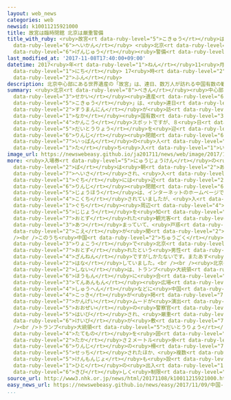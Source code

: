 ```yaml
---
layout: web_news
categories: web
newsid: k10011215921000
title: 故宮は臨時閉館 北京は厳重警備
title_with_ruby: <ruby>故宮<rt data-ruby-level="5">こきゅう</rt></ruby>は<ruby>臨時<rt data-ruby-level="6">りんじ</rt></ruby><ruby>閉館<rt
  data-ruby-level="6">へいかん</rt></ruby> <ruby>北京<rt data-ruby-level="8">ぺきん</rt></ruby>は<ruby>厳重<rt
  data-ruby-level="6">げんじゅう</rt></ruby><ruby>警備<rt data-ruby-level="6">けいび</rt></ruby>
last_modified_at: '2017-11-08T17:40:00+09:00'
datetime: 2017<ruby>年<rt data-ruby-level="1">ねん</rt></ruby>11<ruby>月<rt data-ruby-level="1">がつ</rt></ruby>08<ruby>日<rt
  data-ruby-level="1">にち</rt></ruby> 17<ruby>時<rt data-ruby-level="2">じ</rt></ruby>40<ruby>分<rt
  data-ruby-level="2">ふん</rt></ruby>
description: 北京中心部にある世界遺産の「故宮」は、連日、数万人が訪れる中国有数の観光スポットですが、８日はトランプ大統領を迎えるため臨時閉館となり、一般の人は立ち入りができなくなっています。
summary: <ruby>北京<rt data-ruby-level="8">ぺきん</rt></ruby><ruby>中心部<rt data-ruby-level="3">ちゅうしんぶ</rt></ruby>にある<ruby>世界<rt
  data-ruby-level="3">せかい</rt></ruby><ruby>遺産<rt data-ruby-level="6">いさん</rt></ruby>の「<ruby>故宮<rt
  data-ruby-level="5">こきゅう</rt></ruby>」は、<ruby>連日<rt data-ruby-level="4">れんじつ</rt></ruby>、<ruby>数万人<rt
  data-ruby-level="2">すうまんにん</rt></ruby>が<ruby>訪<rt data-ruby-level="7">おとず</rt></ruby>れる<ruby>中<rt
  data-ruby-level="1">なか</rt></ruby><ruby>国有数<rt data-ruby-level="3">こくゆうすう</rt></ruby>の<ruby>観光<rt
  data-ruby-level="4">かんこう</rt></ruby>スポットですが、８<ruby>日<rt data-ruby-level="1">にち</rt></ruby>はトランプ<ruby>大統領<rt
  data-ruby-level="5">だいとうりょう</rt></ruby>を<ruby>迎<rt data-ruby-level="7">むか</rt></ruby>えるため<ruby>臨時<rt
  data-ruby-level="6">りんじ</rt></ruby><ruby>閉館<rt data-ruby-level="6">へいかん</rt></ruby>となり、<ruby>一般<rt
  data-ruby-level="7">いっぱん</rt></ruby>の<ruby>人<rt data-ruby-level="1">ひと</rt></ruby>は<ruby>立<rt
  data-ruby-level="1">た</rt></ruby>ち<ruby>入<rt data-ruby-level="1">い</rt></ruby>りができなくなっています。
image_url: https://newswebeasy.github.io/ja201711/news/web/image/2017/11/08/K10011215921_1711081740_1711081740_01_02.jpg
more: <ruby>入場券<rt data-ruby-level="5">にゅうじょうけん</rt></ruby>の<ruby>売<rt data-ruby-level="2">う</rt></ruby>り<ruby>場<rt
  data-ruby-level="2">ば</rt></ruby>は<ruby>朝<rt data-ruby-level="2">あさ</rt></ruby>から<ruby>閉鎖<rt
  data-ruby-level="7">へいさ</rt></ruby>され、<ruby>入<rt data-ruby-level="1">い</rt></ruby>り<ruby>口<rt
  data-ruby-level="1">ぐち</rt></ruby>には<ruby>近<rt data-ruby-level="2">ちか</rt></ruby>づくことができなくなっています。<ruby>臨時<rt
  data-ruby-level="6">りんじ</rt></ruby><ruby>閉館<rt data-ruby-level="6">へいかん</rt></ruby>の<ruby>情報<rt
  data-ruby-level="5">じょうほう</rt></ruby>は、インターネットのホームページで<ruby>事前<rt data-ruby-level="3">じぜん</rt></ruby>に<ruby>告知<rt
  data-ruby-level="4">こくち</rt></ruby>されていましたが、<ruby>入<rt data-ruby-level="1">い</rt></ruby>り<ruby>口<rt
  data-ruby-level="1">ぐち</rt></ruby><ruby>周辺<rt data-ruby-level="4">しゅうへん</rt></ruby>には、<ruby>事情<rt
  data-ruby-level="5">じじょう</rt></ruby>を<ruby>知<rt data-ruby-level="2">し</rt></ruby>らずに<ruby>訪<rt
  data-ruby-level="7">おとず</rt></ruby>れた<ruby>観光客<rt data-ruby-level="4">かんこうきゃく</rt></ruby>たちが<ruby>集<rt
  data-ruby-level="3">あつ</rt></ruby>まっていて、<ruby>戸惑<rt data-ruby-level="7">とまど</rt></ruby>いの<ruby>声<rt
  data-ruby-level="2">こえ</rt></ruby>が<ruby>聞<rt data-ruby-level="2">き</rt></ruby>かれました。<br
  /><br />このうち<ruby>中国<rt data-ruby-level="2">ちゅうごく</rt></ruby><ruby>東北部<rt data-ruby-level="3">とうほくぶ</rt></ruby>から<ruby>旅行<rt
  data-ruby-level="3">りょこう</rt></ruby>で<ruby>北京<rt data-ruby-level="8">ぺきん</rt></ruby>を<ruby>訪<rt
  data-ruby-level="7">おとず</rt></ruby>れたという<ruby>男性<rt data-ruby-level="5">だんせい</rt></ruby>は、「<ruby>残念<rt
  data-ruby-level="4">ざんねん</rt></ruby>ですがしかたないです。またあす<ruby>来<rt data-ruby-level="2">き</rt></ruby>ます」などと<ruby>話<rt
  data-ruby-level="2">はな</rt></ruby>していました。<br /><br /><ruby>北京<rt data-ruby-level="8">ぺきん</rt></ruby><ruby>市内<rt
  data-ruby-level="2">しない</rt></ruby>は、トランプ<ruby>大統領<rt data-ruby-level="5">だいとうりょう</rt></ruby>の<ruby>訪問<rt
  data-ruby-level="6">ほうもん</rt></ruby>に<ruby>合<rt data-ruby-level="2">あ</rt></ruby>わせて、<ruby>天安門<rt
  data-ruby-level="3">てんあんもん</rt></ruby><ruby>広場<rt data-ruby-level="2">ひろば</rt></ruby>の<ruby>周辺<rt
  data-ruby-level="4">しゅうへん</rt></ruby>などに<ruby>中国<rt data-ruby-level="2">ちゅうごく</rt></ruby>とアメリカの<ruby>国旗<rt
  data-ruby-level="4">こっき</rt></ruby>が<ruby>掲<rt data-ruby-level="7">かか</rt></ruby>げられ、<ruby>歓迎<rt
  data-ruby-level="7">かんげい</rt></ruby>ムードが<ruby>演出<rt data-ruby-level="5">えんしゅつ</rt></ruby>されるとともに、<ruby>大勢<rt
  data-ruby-level="5">おおぜい</rt></ruby>の<ruby>警察官<rt data-ruby-level="6">けいさつかん</rt></ruby>などが<ruby>配備<rt
  data-ruby-level="5">はいび</rt></ruby>され、<ruby>厳重<rt data-ruby-level="6">げんじゅう</rt></ruby>な<ruby>警備<rt
  data-ruby-level="6">けいび</rt></ruby>が<ruby>敷<rt data-ruby-level="7">し</rt></ruby>かれています。<br
  /><br />トランプ<ruby>大統領<rt data-ruby-level="5">だいとうりょう</rt></ruby>が<ruby>宿泊<rt data-ruby-level="7">しゅくはく</rt></ruby>するホテルでは、<ruby>建物<rt
  data-ruby-level="4">たてもの</rt></ruby>を<ruby>囲<rt data-ruby-level="4">かこ</rt></ruby>むように<ruby>高<rt
  data-ruby-level="2">たか</rt></ruby>さ２メートル<ruby>余<rt data-ruby-level="5">あま</rt></ruby>りの<ruby>臨時<rt
  data-ruby-level="6">りんじ</rt></ruby>の<ruby>柵<rt data-ruby-level="7">さく</rt></ruby>が<ruby>設置<rt
  data-ruby-level="5">せっち</rt></ruby>されたほか、<ruby>複数<rt data-ruby-level="5">ふくすう</rt></ruby>の<ruby>検問所<rt
  data-ruby-level="5">けんもんじょ</rt></ruby>も<ruby>設<rt data-ruby-level="5">もう</rt></ruby>けられ、<ruby>人<rt
  data-ruby-level="1">ひと</rt></ruby>の<ruby>出入<rt data-ruby-level="1">でい</rt></ruby>りが<ruby>厳<rt
  data-ruby-level="6">きび</rt></ruby>しく<ruby>制限<rt data-ruby-level="5">せいげん</rt></ruby>されています。
source_url: http://www3.nhk.or.jp/news/html/20171108/k10011215921000.html
easy_news_url: https://newswebeasy.github.io/news/easy/2017/11/09/中国-トランプ大統領が来るため故宮が休みになる
...
```

